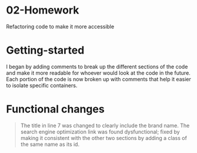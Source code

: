 # 02-Homework

Refactoring code to make it more accessible

# Getting-started

I began by adding comments to break up the different sections of the code and make it more readable for whoever would look at the code in the future. Each portion of the code is now broken up with comments that help it easier to isolate specific containers.

# Functional changes

> The title in line 7 was changed to clearly include the brand name.
> The search engine optimization link was found dysfunctional; fixed by making it consistent with the other two sections by adding a class of the same name as its id.
